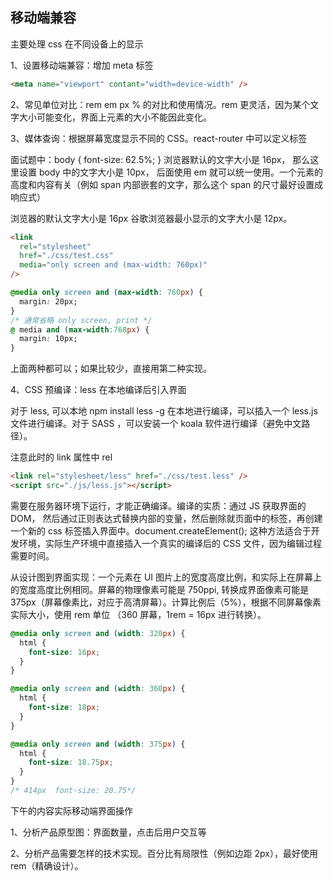 ## 移动端兼容

主要处理 css 在不同设备上的显示

1、设置移动端兼容：增加 meta 标签

```html
<meta name="viewport" contant="width=device-width" />
```

2、常见单位对比：rem em px % 的对比和使用情况。rem 更灵活，因为某个文字大小可能变化，界面上元素的大小不能因此变化。

3、媒体查询：根据屏幕宽度显示不同的 CSS。react-router 中可以定义标签

面试题中：body { font-size: 62.5%; } 浏览器默认的文字大小是 16px， 那么这里设置 body 中的文字大小是 10px， 后面使用 em 就可以统一使用。一个元素的高度和内容有关（例如 span 内部嵌套的文字，那么这个 span 的尺寸最好设置成响应式）

浏览器的默认文字大小是 16px 谷歌浏览器最小显示的文字大小是 12px。

```html
<link
  rel="stylesheet"
  href="./css/test.css"
  media="only screen and (max-width: 760px)"
/>
```

```css
@media only screen and (max-width: 760px) {
  margin: 20px;
}
/* 通常省略 only screen, print */
@ media and (max-width:768px) {
  margin: 10px;
}
```

上面两种都可以；如果比较少，直接用第二种实现。

4、CSS 预编译：less 在本地编译后引入界面

对于 less, 可以本地 npm install less -g 在本地进行编译，可以插入一个 less.js 文件进行编译。对于 SASS ，可以安装一个 koala 软件进行编译（避免中文路径）。

注意此时的 link 属性中 rel

```html
<link rel="stylesheet/less" href="./css/test.less" />
<script src="./js/less.js"></script>
```

需要在服务器环境下运行，才能正确编译。编译的实质：通过 JS 获取界面的 DOM， 然后通过正则表达式替换内部的变量，然后删除就页面中的标签，再创建一个新的 css 标签插入界面中。document.createElement(); 这种方法适合于开发环境，实际生产环境中直接插入一个真实的编译后的 CSS 文件，因为编辑过程需要时间。

从设计图到界面实现：一个元素在 UI 图片上的宽度高度比例，和实际上在屏幕上的宽度高度比例相同。屏幕的物理像素可能是 750ppi, 转换成界面像素可能是 375px（屏幕像素比，对应于高清屏幕）。计算比例后（5%），根据不同屏幕像素实际大小，使用 rem 单位 （360 屏幕，1rem = 16px 进行转换）。

```css
@media only screen and (width: 320px) {
  html {
    font-size: 16px;
  }
}

@media only screen and (width: 360px) {
  html {
    font-size: 18px;
  }
}

@media only screen and (width: 375px) {
  html {
    font-size: 18.75px;
  }
}
/* 414px  font-size: 20.75*/
```

下午的内容实际移动端界面操作

1、分析产品原型图：界面数量，点击后用户交互等

2、分析产品需要怎样的技术实现。百分比有局限性（例如边距 2px），最好使用 rem（精确设计）。
